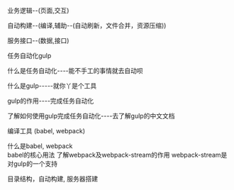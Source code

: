 业务逻辑--(页面,交互)

自动构建--(编译,辅助--(自动刷新，文件合并，资源压缩))

服务接口--(数据,接口)

任务自动化gulp

什么是任务自动化----能不手工的事情就去自动呗

什么是gulp-----就你丫是个工具

gulp的作用----完成任务自动化

了解如何使用gulp完成任务自动化----去了解gulp的中文文档



编译工具 (babel, webpack)

  什么是babel, webpack  
  babel的核心用法
  了解webpack及webpack-stream的作用  webpack-stream是对gulp的一个支持



目录结构，自动构建, 服务器搭建

